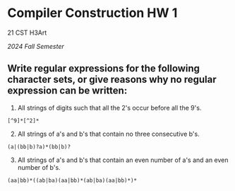 # Compiler Construction HW 1

$\text{21 CST H3Art}$

*2024 Fall Semester*

## Write regular expressions for the following character sets, or give reasons why no regular expression can be written:

1. All strings of digits such that all the 2's occur before all the 9's.

```regex
[^9]*[^2]*
```

2. All strings of a's and b's that contain no three consecutive b's.

```regex
(a|(bb|b)?a)*(bb|b)?
```

3. All strings of a's and b's that contain an even number of a's and an even number of b's.

```regex
(aa|bb)*((ab|ba)(aa|bb)*(ab|ba)(aa|bb)*)*
```
